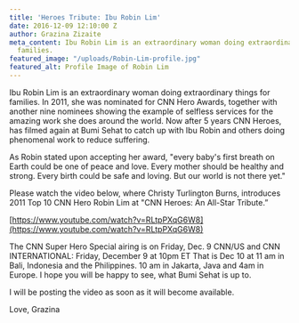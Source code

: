 ```yaml
---
title: 'Heroes Tribute: Ibu Robin Lim'
date: 2016-12-09 12:10:00 Z
author: Grazina Zizaite
meta_content: Ibu Robin Lim is an extraordinary woman doing extraordinary things for
  families.
featured_image: "/uploads/Robin-Lim-profile.jpg"
featured_alt: Profile Image of Robin Lim
---
```


Ibu Robin Lim is an extraordinary woman doing extraordinary things for families. In 2011, she was nominated for CNN Hero Awards, together with another nine nominees showing the example of selfless services for the amazing work she does around the world. Now after 5 years CNN Heroes, has filmed again at Bumi Sehat to catch up with Ibu Robin and others doing phenomenal work to reduce suffering. 

As Robin stated upon accepting her award, "every baby's first breath on Earth could be one of peace and love. Every mother should be healthy and strong. Every birth could be safe and loving. But our world is not there yet."

Please watch the video below, where Christy Turlington Burns, introduces 2011 Top 10 CNN Hero Robin Lim at "CNN Heroes: An All-Star Tribute.”

[https://www.youtube.com/watch?v=RLtpPXqG6W8](https://www.youtube.com/watch?v=RLtpPXqG6W8)

The CNN Super Hero Special airing is on Friday, Dec. 9 CNN/US and CNN INTERNATIONAL: Friday, December 9 at 10pm ET That is Dec 10 at 11 am in Bali, Indonesia and the Philippines. 10 am in Jakarta, Java and 4am in Europe. I hope you will be happy to see, what Bumi Sehat is up to.

I will be posting the video as soon as it will become available.

Love, Grazina